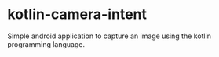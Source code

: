 # kotlin-camera-intent
Simple android application to capture an image using the kotlin programming language.
